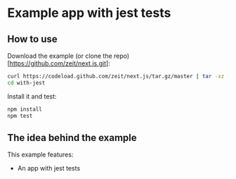 # Example app with jest tests

## How to use

Download the example (or clone the repo)[https://github.com/zeit/next.js.git]:

```bash
curl https://codeload.github.com/zeit/next.js/tar.gz/master | tar -xz --strip=2 next.js-master/examples/with-jest
cd with-jest
```

Install it and test:

```bash
npm install
npm test
```

## The idea behind the example

This example features:

* An app with jest tests
